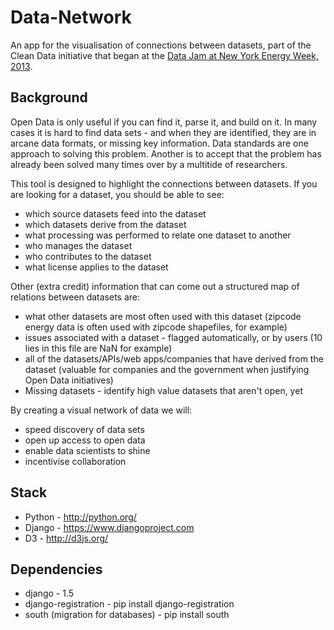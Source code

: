 # Data-Network


An app for the visualisation of connections between datasets, part of the Clean Data initiative that began at the [Data Jam at New York Energy Week, 2013](http://energy.gov/articles/putting-data-work-new-york-energy-week).

## Background

Open Data is only useful if you can find it, parse it, and build on it. In many cases it is hard to find data sets - and when they are identified, they are in arcane data formats, or missing key information. Data standards are one approach to solving this problem. Another is to accept that the problem has already been solved many times over by a multitide of researchers.

This tool is designed to highlight the connections between datasets. If you are looking for a dataset, you should be able to see:

* which source datasets feed into the dataset
* which datasets derive from the dataset
* what processing was performed to relate one dataset to another
* who manages the dataset
* who contributes to the dataset
* what license applies to the dataset

Other (extra credit) information that can come out a structured map of relations between datasets are:

* what other datasets are most often used with this dataset (zipcode energy data is often used with zipcode shapefiles, for example)
* issues associated with a dataset - flagged automatically, or by users (10 lies in this file are NaN for example)
* all of the datasets/APIs/web apps/companies that have derived from the dataset (valuable for companies and the government when justifying Open Data initiatives)
* Missing datasets - identify high value datasets that aren't open, yet

By creating a visual network of data we will:

* speed discovery of data sets
* open up access to open data
* enable data scientists to shine
* incentivise collaboration

## Stack

* Python - http://python.org/
* Django - https://www.djangoproject.com
* D3 - http://d3js.org/

## Dependencies

* django - 1.5
* django-registration - pip install django-registration
* south (migration for databases) - pip install south
